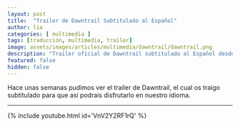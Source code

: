 ```yaml
---
layout: post
title:  "Trailer de Dawntrail Subtitulado al Español"
author: lia
categories: [ multimedia ]
tags: [traducción, multimedia, trailer]
image: assets/images/articles/multimedia/dawntrail/dawntrail.png
description: "Trailer oficial de Dawntrail subtitulado al Español desde el Japones"
featured: false
hidden: false
---
```

Hace unas semanas pudimos ver el trailer de Dawntrail, el cual os traigo subtitulado para que asi podrais disfrutarlo en nuestro idioma.

<hr/>

{% include youtube.html id='VnV2Y2RF1rQ' %}

<br/>